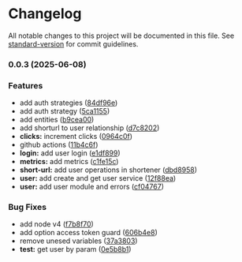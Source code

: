 # Changelog

All notable changes to this project will be documented in this file. See [standard-version](https://github.com/conventional-changelog/standard-version) for commit guidelines.

### 0.0.3 (2025-06-08)


### Features

* add auth strategies ([84df96e](https://github.com/Mateus0808/url-shortener/commit/84df96e71eeb3a81cb5ceb547d071f272a1b53c4))
* add auth strategy ([5ca1155](https://github.com/Mateus0808/url-shortener/commit/5ca115593bd1cc1b758e51003760aa45b332c5fd))
* add entities ([b9cea00](https://github.com/Mateus0808/url-shortener/commit/b9cea00ee935e6c6bb1a872f5671cd32bcd09d66))
* add shorturl to user relationship ([d7c8202](https://github.com/Mateus0808/url-shortener/commit/d7c8202eb26ed76506b2e28797a825c6789d1a7f))
* **clicks:** increment clicks ([0964c0f](https://github.com/Mateus0808/url-shortener/commit/0964c0f80e3f698ca0036c2e19e479822ed58ecf))
* github actions ([11b4c6f](https://github.com/Mateus0808/url-shortener/commit/11b4c6f8c21d564751dbc1d0f5b4c94a1095f322))
* **login:** add user login ([e1df899](https://github.com/Mateus0808/url-shortener/commit/e1df8999ea5a46fc69f0ad8b375444f2cf1007f0))
* **metrics:** add metrics ([c1fe15c](https://github.com/Mateus0808/url-shortener/commit/c1fe15c7fdcd3de594c4e6615b28ebf0cfe405cc))
* **short-url:** add user operations in shortener ([dbd8958](https://github.com/Mateus0808/url-shortener/commit/dbd8958f44374465da6a2faae109849cb6eef607))
* **user:** add create and get user service ([12f88ea](https://github.com/Mateus0808/url-shortener/commit/12f88ea18d5bc47b9f3e0f10b9525231b22a4a00))
* **user:** add user module and errors ([cf04767](https://github.com/Mateus0808/url-shortener/commit/cf047671a6b84726be6b49c13fdddd2812804392))


### Bug Fixes

* add node v4 ([f7b8f70](https://github.com/Mateus0808/url-shortener/commit/f7b8f70696403276b3b5f1e3735d46983bb1e5ee))
* add option access token guard ([606b4e8](https://github.com/Mateus0808/url-shortener/commit/606b4e84df4594f6ad6b6ae5b6af260aac8c50b5))
* remove unesed variables ([37a3803](https://github.com/Mateus0808/url-shortener/commit/37a38038ccc8eb1e5c3dc0a92c461534be0bd233))
* **test:** get user by param ([0e5b8b1](https://github.com/Mateus0808/url-shortener/commit/0e5b8b1b218e4babd076c6a04b45cf50e3580441))
